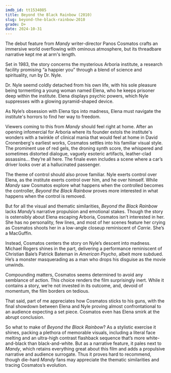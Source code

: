 ```yaml
---
imdb_id: tt1534085
title: Beyond the Black Rainbow (2010)
slug: beyond-the-black-rainbow-2010
grade: D+
date: 2024-10-31
---
```


The debut feature from <span data-imdb-id="tt6998518">_Mandy_</span> writer-director Panos Cosmatos crafts an immersive world overflowing with ominous atmosphere, but its threadbare narrative kept me at arm's length.

Set in 1983, the story concerns the mysterious Arboria institute, a research facility promising “a happier you” through a blend of science and spirituality, run by Dr. Nyle.

Dr. Nyle seemd coldly detached from his own life, with his sole pleasure being tormenting a young woman named Elena, who he keeps prisoner deep within the institute. Elena displays psychic powers, which Nyle suppresses with a glowing pyramid-shaped device.

As Nyle’s obsession with Elena tips into madness, Elena must navigate the institute's horrors to find her way to freedom.

Viewers coming to this from _Mandy_ should feel right at home. After an opening infomercial for Arboria where its founder extols the institute's wonders with a twinkle of clinical mania that would feel at home in David Cronenberg's earliest works, Cosmatos settles into his familiar visual style. The prominent use of red gels, the droning synth score, the whispered and sometimes distorted dialogue, vaguely esoteric artifacts, leather-clad assassins... they’re all here. The finale even includes a scene where a car’s driver looks over at a hallucinated passenger.

The theme of control should also prove familiar. Nyle exerts control over Elena, as the institute exerts control over him, and he over himself. While _Mandy_ saw Cosmatos explore what happens when the controlled becomes the controller, _Beyond the Black Rainbow_ proves more interested in what happens when the control is removed.

But for all the visual and thematic similarities, _Beyond the Black Rainbow_ lacks _Mandy_’s narrative propulsion and emotional stakes. Though the story is ostensibly about Elena escaping Arboria, Cosmatos isn’t interested in her. She has no personality, few lines, and most of her scenes feature her crying as Cosmatos shoots her in a low-angle closeup reminiscent of <span data-imdb-id="tt0074285">_Carrie_</span>. She’s a MacGuffin.

Instead, Cosmatos centers the story on Nyle’s descent into madness. Michael Rogers shines in the part, delivering a performance reminiscent of Christian Bale’s Patrick Bateman in <span data-imdb-id="tt0144084">_American Psycho_</span>, albeit more subdued. He’s a monster masquerading as a man who drops his disguise as the movie unwinds.

Compounding matters, Cosmatos seems determined to avoid any semblance of action. This choice renders the film surprisingly inert. While it contains a story, we’re not invested in its outcome, and, devoid of momentum, the film borders on tedious.

That said, part of me appreciates how Cosmatos sticks to his guns, with the final showdown between Elena and Nyle proving almost confrontational to an audience expecting a set piece. Cosmatos even has Elena smirk at the abrupt conclusion.

So what to make of _Beyond the Black Rainbow_? As a stylistic exercise it shines, packing a plethora of memorable visuals, including a literal face melting and an ultra-high contrast flashback sequence that’s more white-and-black than black-and-white. But as a narrative feature, it pales next to _Mandy_, which retains everything great about this film and adds a propulsive narrative and audience surrogate. Thus it proves hard to recommend, though die-hard _Mandy_ fans may appreciate the thematic similarities and tracing Cosmatos’s evolution.
